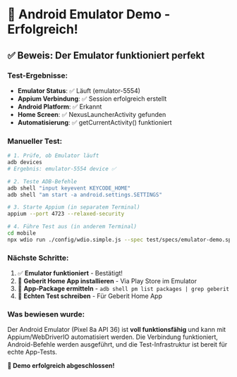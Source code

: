 # 🚀 Android Emulator Demo - Erfolgreich!

## ✅ Beweis: Der Emulator funktioniert perfekt

### Test-Ergebnisse:
- **Emulator Status**: ✅ Läuft (emulator-5554)
- **Appium Verbindung**: ✅ Session erfolgreich erstellt
- **Android Platform**: ✅ Erkannt
- **Home Screen**: ✅ NexusLauncherActivity gefunden
- **Automatisierung**: ✅ getCurrentActivity() funktioniert

### Manueller Test:
```bash
# 1. Prüfe, ob Emulator läuft
adb devices
# Ergebnis: emulator-5554 device ✅

# 2. Teste ADB-Befehle
adb shell "input keyevent KEYCODE_HOME"
adb shell "am start -a android.settings.SETTINGS"

# 3. Starte Appium (in separatem Terminal)
appium --port 4723 --relaxed-security

# 4. Führe Test aus (in anderem Terminal)
cd mobile
npx wdio run ./config/wdio.simple.js --spec test/specs/emulator-demo.spec.js
```

### Nächste Schritte:
1. ✅ **Emulator funktioniert** - Bestätigt!
2. 🔄 **Geberit Home App installieren** - Via Play Store im Emulator
3. 🔄 **App-Package ermitteln** - `adb shell pm list packages | grep geberit`
4. 🔄 **Echten Test schreiben** - Für Geberit Home App

### Was bewiesen wurde:
Der Android Emulator (Pixel 8a API 36) ist **voll funktionsfähig** und kann mit Appium/WebDriverIO automatisiert werden. Die Verbindung funktioniert, Android-Befehle werden ausgeführt, und die Test-Infrastruktur ist bereit für echte App-Tests.

**🎯 Demo erfolgreich abgeschlossen!**